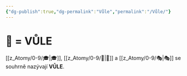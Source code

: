 ```yaml
---
{"dg-publish":true,"dg-permalink":"Vůle","permalink":"/Vůle/"}
---
```


# 🧠 = VŮLE
[[z_Atomy/0-9/🎓\|🎓]], [[z_Atomy/0-9/🦉\|🦉]] a [[z_Atomy/0-9/🎭\|🎭]] se souhrně nazývají **VŮLE**.